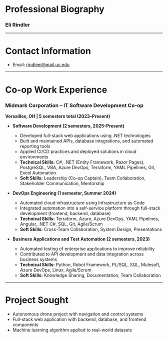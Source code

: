 # Professional Biography

### Eli Rindler

---

# Contact Information

- Email: rindleej@mail.uc.edu  

---

# Co-op Work Experience

### Midmark Corporation – IT Software Development Co-op  
**Versailles, OH | 5 semesters total (2023–Present)**  

- **Software Development (2 semesters, 2025–Present)**  
  - Developed full-stack web applications using .NET technologies  
  - Built and maintained APIs, database integrations, and automated reporting tools  
  - Applied CI/CD practices and deployed solutions in cloud environments  
  - **Technical Skills:** C#, .NET (Entity Framework, Razor Pages), PostgreSQL, VBA, Azure DevOps, Terraform, YAML Pipelines, Git, Excel Automation  
  - **Soft Skills:** Leadership (Co-op Captain), Team Collaboration, Stakeholder Communication, Mentorship  

- **DevOps Engineering (1 semester, Summer 2024)**  
  - Automated cloud infrastructure using Infrastructure as Code  
  - Integrated automation into a self-service platform through full-stack development (frontend, backend, database)  
  - **Technical Skills:** Terraform, Azure, Azure DevOps, YAML Pipelines, Angular, .NET C#, SQL, Git, Agile/Scrum  
  - **Soft Skills:** Cross-Team Collaboration, System Design, Presentations  

- **Business Applications and Test Automation (2 semesters, 2023)**  
  - Automated testing of enterprise applications to improve reliability  
  - Contributed to API development and data integration across business systems  
  - **Technical Skills:** Python, Robot Framework, PL/SQL, SQL, Mulesoft, Azure DevOps, Linux, Agile/Scrum  
  - **Soft Skills:** Knowledge Sharing, Documentation, Team Collaboration  

---

# Project Sought

- Autonomous drone project with navigation and control systems  
- Full-stack web application with backend, database, and frontend components  
- Machine learning algorithm applied to real-world datasets  
